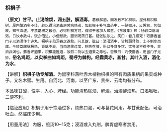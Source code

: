 ### 枳椇子

**〔原文〕甘平。止渴除烦，润五脏，解酒毒**。<small>葛根解酒，而发散不如枳椇。屋外有枳椇树，屋内酿酒多不佳。赵以得治酒毒房劳病热者，加葛根于补气血药中，一贴微汗，反懈怠，势如故，知气血虚，不禁葛根之散也，必得枳椇方可，偶得干者加入即愈。《东坡集》曰：杨颖臣病消渴，日饮水数斗，饭亦倍进，小便频数，服消渴药日甚。延张肱诊之，笑曰：君几误死！取麝香当门子以酒濡作十许丸，枳椇子煎汤吞之遂愈。问其故，肱曰：消渴消中，皆脾弱肾败，土不制水而成。今颖臣脾脉极热，肾脉不衰，当由酒果过度，积热在脾，所以多食多饮，饮多溲不得不多，非消非渴也。麝香坏酒果，枳椇能胜酒，故假二物以去酒果之毒也。雷斅曰：凡使麝香，用当门子尤妙。</small>**俗名鸡距，以实拳曲如鸡距，蜀呼为棘枸。经霜黄赤，甚甘。其叶入酒，酒化为水**。

【讲解】**枳椇子功专解酒**。为鼠李科落叶赤木植物枳椇的带有肉质果柄的果实或种子。又名木蜜。生用。自河北、河南，以至广东、贵州、云南均有分布。

本品味甘酸，性平，入心、脾经。功能清热除烦、解酒。治酒醉烦热，口渴呕吐，二便不利。

【临证应用】枳椇子用于饮酒过多，烦热口渴，可与葛花同用。与甘蔗配伍，可治吐血。然临床少用。

【用量用法】 内服，煎汤10~15克；浸酒或入丸剂。脾胃虚寒者禁用。
